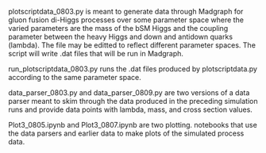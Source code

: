 plotscriptdata_0803.py is meant to generate data through Madgraph for gluon fusion di-Higgs processes over some parameter space where the varied parameters are the mass of the bSM Higgs and the coupling parameter between the heavy Higgs and down and antidown quarks (lambda). The file may be editted to reflect different parameter spaces. The script will write .dat files that will be run in Madgraph.

run_plotscriptdata_0803.py runs the .dat files produced by plotscriptdata.py according to the same parameter space.

data_parser_0803.py and data_parser_0809.py are two versions of a data parser meant to skim through the data produced in the preceding simulation runs and provide data points with lambda, mass, and cross section values.

Plot3_0805.ipynb and Plot3_0807.ipynb are two plotting. notebooks that use the data parsers and earlier data to make plots of the simulated process data.

